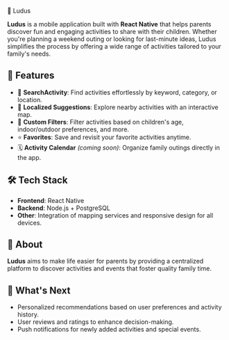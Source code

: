 🌟 Ludus  

**Ludus** is a mobile application built with **React Native** that helps parents discover fun and engaging activities to share with their children. Whether you're planning a weekend outing or looking for last-minute ideas, Ludus simplifies the process by offering a wide range of activities tailored to your family's needs.  

## 🚀 Features  
- 🔎 **SearchActivity**: Find activities effortlessly by keyword, category, or location.  
- 📍 **Localized Suggestions**: Explore nearby activities with an interactive map.  
- 🌈 **Custom Filters**: Filter activities based on children's age, indoor/outdoor preferences, and more.  
- ⭐ **Favorites**: Save and revisit your favorite activities anytime.  
- 🗓️ **Activity Calendar** *(coming soon)*: Organize family outings directly in the app.  

## 🛠️ Tech Stack  
- **Frontend**: React Native  
- **Backend**: Node.js + PostgreSQL  
- **Other**: Integration of mapping services and responsive design for all devices.  

## 📖 About  
**Ludus** aims to make life easier for parents by providing a centralized platform to discover activities and events that foster quality family time.  

## 🎯 What's Next  
- Personalized recommendations based on user preferences and activity history.  
- User reviews and ratings to enhance decision-making.  
- Push notifications for newly added activities and special events.  
